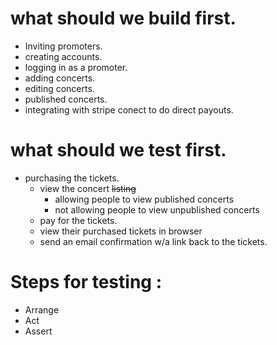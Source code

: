 # what should we build first.

* Inviting promoters.
* creating accounts.
* logging in as a promoter.
* adding concerts.
* editing concerts.
* published concerts.
* integrating with stripe conect to do direct payouts.


# what should we test first. 

- purchasing the tickets. 
    - view the concert ~~listing~~ 
        - allowing people to view published
 concerts
        - not allowing people to view unpublished concerts
    - pay for the tickets. 
    - view their purchased tickets in browser
    - send an email confirmation w/a link back to the tickets. 


# Steps for testing : 

- Arrange
- Act
- Assert
